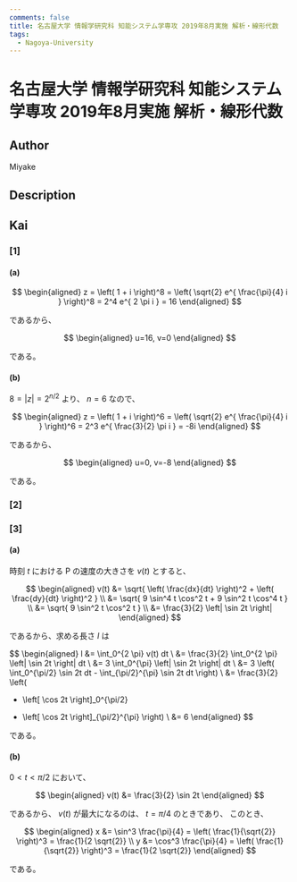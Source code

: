 ```yaml
---
comments: false
title: 名古屋大学 情報学研究科 知能システム学専攻 2019年8月実施 解析・線形代数
tags:
  - Nagoya-University
---
```

# 名古屋大学 情報学研究科 知能システム学専攻 2019年8月実施 解析・線形代数

## **Author**
Miyake

## **Description**

## **Kai**
### \[1\]
#### (a)

$$
  \begin{aligned}
  z
  = \left( 1 + i \right)^8
  = \left( \sqrt{2} e^{ \frac{\pi}{4} i } \right)^8
  = 2^4 e^{ 2 \pi i }
  = 16
  \end{aligned}
$$

であるから、

$$
  \begin{aligned}
  u=16, v=0
  \end{aligned}
$$

である。

#### (b)
$8 = |z| = 2^{n/2}$ より、 $n=6$ なので、

$$
  \begin{aligned}
  z
  = \left( 1 + i \right)^6
  = \left( \sqrt{2} e^{ \frac{\pi}{4} i } \right)^6
  = 2^3 e^{ \frac{3}{2} \pi i }
  = -8i
  \end{aligned}
$$

であるから、

$$
  \begin{aligned}
  u=0, v=-8
  \end{aligned}
$$

である。

### \[2\]

### \[3\]
#### (a)
時刻 $t$ における P の速度の大きさを $v(t)$ とすると、

$$
\begin{aligned}
v(t)
&= \sqrt{ \left( \frac{dx}{dt} \right)^2 + \left( \frac{dy}{dt} \right)^2 }
\\
&= \sqrt{ 9 \sin^4 t \cos^2 t + 9 \sin^2 t \cos^4 t }
\\
&= \sqrt{ 9 \sin^2 t \cos^2 t }
\\
&= \frac{3}{2} \left| \sin 2t \right|
\end{aligned}
$$

であるから、求める長さ $l$ は

$$
\begin{aligned}
l
&= \int_0^{2 \pi} v(t) dt
\\
&= \frac{3}{2} \int_0^{2 \pi} \left| \sin 2t \right| dt
\\
&= 3 \int_0^{\pi} \left| \sin 2t \right| dt
\\
&= 3 \left( \int_0^{\pi/2} \sin 2t dt - \int_{\pi/2}^{\pi} \sin 2t dt \right)
\\
&= \frac{3}{2} \left(
- \left[ \cos 2t \right]_0^{\pi/2}
+ \left[ \cos 2t \right]_{\pi/2}^{\pi} \right)
\\
&= 6
\end{aligned}
$$

である。

#### (b)
$0 \lt t \lt \pi / 2$ において、

$$
  \begin{aligned}
  v(t) &= \frac{3}{2} \sin 2t
  \end{aligned}
$$

であるから、 $v(t)$ が最大になるのは、 $t = \pi / 4$ のときであり、
このとき、

$$
  \begin{aligned}
  x &= \sin^3 \frac{\pi}{4}
  = \left( \frac{1}{\sqrt{2}} \right)^3 = \frac{1}{2 \sqrt{2}}
  \\
  y &= \cos^3 \frac{\pi}{4}
  = \left( \frac{1}{\sqrt{2}} \right)^3 = \frac{1}{2 \sqrt{2}}
  \end{aligned}
$$

である。